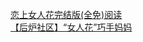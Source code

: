   
[恋上女人花完结版(全免)阅读](http://www.dianyue.me/archives/725/gzfloada093x5z1f/)  
[【后炉社区】“女人花”巧手妈妈](http://www.dianyue.me/archives/887/wwthq69j4sa8z7tr/)